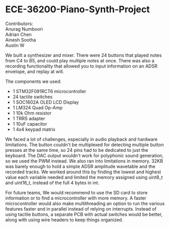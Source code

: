 # ECE-36200-Piano-Synth-Project

Contributors:  
Anurag Numboori   
Adrian Chen  
Ainesh Sootha  
Austin W  

We built a synthesizer and mixer. There were 24 buttons that played notes from C4 to B5, and could play multiple notes at once. There was also a recording functionality that allowed you to input information on an ADSR envelope, and replay at will. <br>

The components we used:
 - 1 STM32F091RCT6 microcontroller
 - 24 tactile switches
 - 1 SOC1602A OLED LCD Display 
 - 1 LM324 Quad Op-Amp
 - 1 10k Ohm resistor
 - 1 TRRS adapter
 - 1 10uF capacitor
 - 1 4x4 keypad matrix

We faced a lot of challenges, especially in audio playback and hardware 
limitations. The button couldn't be multiplexed for detecting multiple button 
presses at the same time, so 24 pins had to be dedicated to just the keyboard. 
The DAC output wouldn't work for polyphonic sound generation, so we used the 
PWM instead. 
We also ran into limitations in memory. 32KB was barely enough to hold a simple 
ADSR amplitude wavetable and the recorded tracks. We worked around this by 
finding the lowest and highest value each variable needed and limited the 
memory assigned using uint8_t and uint16_t, instead of the full 4 bytes in int. 
 
For future teams, We would recommend to use the SD card to store information or 
to find a microcontroller with more memory. A faster microcontroller would also 
make multithreading an option to run the various features faster and in 
parallel instead of relying on interrupts. Instead of using tactile buttons, a 
separate PCB with actual switches would be better, along with using wire 
headers to keep things organized. 
